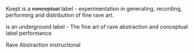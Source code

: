 Koept is a ~~conceptual~~ label - experimentation in generating, recording, performing and distribution of fine rave art.

is an underground label - The fine art of rave abstraction and conceptual label performance

Rave 
Abstraction
instructional

<!--stackedit_data:
eyJoaXN0b3J5IjpbLTE2NDk2NTUwMjcsMTgzOTc3NzQyNl19
-->